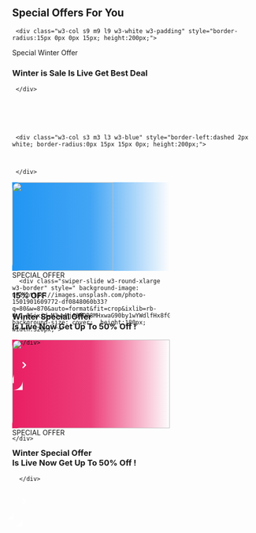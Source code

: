<!-- Swiper -->
  <div class="w3-large w3-content w3-padding w3-text-dark-gray">
      <h2 class="w3-large"><strong>Special Offers For You</strong></h2> <a href="/tour/shimla-travel-packages.html"></a>
    </div>

<div class="w3-content w3-padding">
<div class="w3-row w3-half w3-round-xlarge w3-border w3-border-light-gray">
     
     <div class="w3-col s9 m9 l9 w3-white w3-padding" style="border-radius:15px 0px 0px 15px; height:200px;"> 
     
<div class="w3-tag w3-small w3-deep-orange w3-round-xxlarge">Special Winter Offer</div>
<h3 class="w3-xlarge w3-text-dark-gray"><b>Winter is Sale Is Live Get Best Deal</b></h3>



     </div>



   

  
     <div class="w3-col s3 m3 l3 w3-blue" style="border-left:dashed 2px white; border-radius:0px 15px 15px 0px; height:200px;"> 
   
  

     </div>



   


</div>
</div>












  <div class="w3-hide swiper mySwiper w3-content w3-padding">
    <div class="swiper-wrapper">
      <div class="swiper-slide w3-round-xlarge w3-border" style=" background-image: url(https://img.freepik.com/free-photo/shirakawa-go-village-winter-japan_335224-117.jpg?ga=GA1.1.1651029496.1750483489&semt=ais_hybrid&w=740); background-size: cover;  height:180px; width:320px;">
<div class="w3-round-xlarge" style=" height:180px;  background-image: linear-gradient(90deg, #2196f3, #2195f3d8, #ffffff00);">
<div class="w3-col s1 m1 l1" style="height:180px;">
<img src="{{ site.url }}/assets/images/t11.png" style="border-radius:15px 0px 0px 15px; object-fit:cover; overflow:hidden; width:80%; height:100%;">
</div>

<div class="w3-rest w3-padding w3-text-white">
<div class="w3-tag w3-round-xxlarge w3-white w3-small w3-text-blue">SPECIAL OFFER</div>
<h3 class="w3-xlarge"><b>15% OFF</b></h3>
<h3 class="w3-large"><b>Winter Special Offer <br> Is Live Now Get Up To 50% Off !</b></h3>

      </div>
<div class="w3-display-bottomright w3-white" style="margin-right:-2px; margin-bottom:-2px;  border-radius:20px 0px 0px 0px; height:40px; width:40px; padding:2px;">



<div class="w3-blue w3-round-xxlarge" style="height:36px; width:36px; margin-top:4px; margin-left:4px;">

<svg style="padding:3.5px;" width="30px" height="30px" viewBox="0 0 24 24" fill="none" xmlns="http://www.w3.org/2000/svg">
<path d="M10 16L14 12L10 8" stroke="#ffffff" stroke-width="2" stroke-linecap="round" stroke-linejoin="round"/>
</svg>

</div>

<div class="w3-display-bottomleft" style="margin-left: -18.5px; margin-bottom: -10px;">
            <svg width="24" height="24" viewBox="0 0 50 50" fill="none" xmlns="http://www.w3.org/2000/svg"><path d="M40 40V0C40 22.0914 22.0914 40 0 40H40Z" fill="#ffffff"></path></svg>
          </div>
<div class="w3-display-bottomright" style="margin-right: -4px; margin-bottom: 32px;">
            <div style="rotate: 0deg;">
            <svg width="24" height="24" viewBox="0 0 50 50" fill="none" xmlns="http://www.w3.org/2000/svg"><path d="M40 40V0C40 22.0914 22.0914 40 0 40H40Z" fill="#ffffff"></path></svg>
          </div></div>
</div>
</div>
      </div>



      <div class="swiper-slide w3-round-xlarge w3-border" style=" background-image: url(https://images.unsplash.com/photo-1501901609772-df0848060b33?q=80&w=870&auto=format&fit=crop&ixlib=rb-4.1.0&ixid=M3wxMjA3fDB8MHxwaG90by1wYWdlfHx8fGVufDB8fHx8fA%3D%3D); background-size: cover;  height:180px; width:320px;">
<div class="w3-round-xlarge" style=" height:180px;  background-image: linear-gradient(90deg, #e91e63, #e91e62d8, #ffffff00);">
<div class="w3-col s1 m1 l1" style="height:180px;">
<img src="{{ site.url }}/assets/images/t12.png" style="border-radius:15px 0px 0px 15px; object-fit:cover; overflow:hidden; width:100%; height:100%;">
</div>

<div class="w3-rest w3-padding w3-text-white">
<div class="w3-tag w3-round-xxlarge w3-white w3-small w3-text-blue">SPECIAL OFFER</div>
<h3 class="w3-large"><b>Winter Special Offer <br> Is Live Now Get Up To 50% Off !</b></h3>

      </div>
<div class="w3-display-bottomright w3-white" style="margin-right:-2px; margin-bottom:-2px;  border-radius:20px 0px 0px 0px; height:40px; width:40px; padding:2px;">



<div class="w3-pink w3-round-xxlarge" style="height:36px; width:36px; margin-top:4px; margin-left:4px;">

<svg style="padding:3.5px;" width="30px" height="30px" viewBox="0 0 24 24" fill="none" xmlns="http://www.w3.org/2000/svg">
<path d="M10 16L14 12L10 8" stroke="#ffffff" stroke-width="2" stroke-linecap="round" stroke-linejoin="round"/>
</svg>

</div>

<div class="w3-display-bottomleft" style="margin-left: -18.5px; margin-bottom: -10px;">
            <svg width="24" height="24" viewBox="0 0 50 50" fill="none" xmlns="http://www.w3.org/2000/svg"><path d="M40 40V0C40 22.0914 22.0914 40 0 40H40Z" fill="#ffffff"></path></svg>
          </div>
<div class="w3-display-bottomright" style="margin-right: -4px; margin-bottom: 32px;">
            <div style="rotate: 0deg;">
            <svg width="24" height="24" viewBox="0 0 50 50" fill="none" xmlns="http://www.w3.org/2000/svg"><path d="M40 40V0C40 22.0914 22.0914 40 0 40H40Z" fill="#ffffff"></path></svg>
          </div></div>
</div>
</div>
      </div>





   
     
    </div>
  </div> 